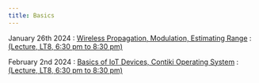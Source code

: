 ```yaml
---
title: Basics
---
```


January 26th 2024
: [Wireless Propagation, Modulation, Estimating Range](#)
  : [(Lecture, LT8, 6:30 pm to 8:30 pm)](#)

February 2nd 2024
: [Basics of IoT Devices, Contiki Operating System](#)
  : [(Lecture, LT8, 6:30 pm to 8:30 pm)](#)

